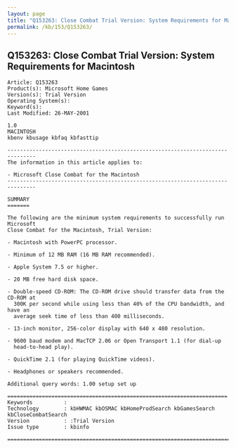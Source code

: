 ```yaml
---
layout: page
title: "Q153263: Close Combat Trial Version: System Requirements for Macintosh"
permalink: /kb/153/Q153263/
---
```


## Q153263: Close Combat Trial Version: System Requirements for Macintosh

	Article: Q153263
	Product(s): Microsoft Home Games
	Version(s): Trial Version
	Operating System(s): 
	Keyword(s): 
	Last Modified: 26-MAY-2001
	
	1.0
	MACINTOSH
	kbenv kbusage kbfaq kbfasttip
	
	-------------------------------------------------------------------------------
	The information in this article applies to:
	
	- Microsoft Close Combat for the Macintosh 
	-------------------------------------------------------------------------------
	
	SUMMARY
	=======
	
	The following are the minimum system requirements to successfully run Microsoft
	Close Combat for the Macintosh, Trial Version:
	
	- Macintosh with PowerPC processor.
	
	- Minimum of 12 MB RAM (16 MB RAM recommended).
	
	- Apple System 7.5 or higher.
	
	- 20 MB free hard disk space.
	
	- Double-speed CD-ROM: The CD-ROM drive should transfer data from the CD-ROM at
	  300K per second while using less than 40% of the CPU bandwidth, and have an
	  average seek time of less than 400 milliseconds.
	
	- 13-inch monitor, 256-color display with 640 x 480 resolution.
	
	- 9600 baud modem and MacTCP 2.06 or Open Transport 1.1 (for dial-up
	  head-to-head play).
	
	- QuickTime 2.1 (for playing QuickTime videos).
	
	- Headphones or speakers recommended.
	
	Additional query words: 1.00 setup set up
	
	======================================================================
	Keywords          :  
	Technology        : kbHWMAC kbOSMAC kbHomeProdSearch kbGamesSearch kbCloseCombatSearch
	Version           : :Trial Version
	Issue type        : kbinfo
	
	=============================================================================
	
